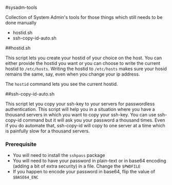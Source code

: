 #sysadm-tools

Collection of System Admin's tools for those things which still needs to be done manually

* hostid.sh
* ssh-copy-id-auto.sh

##hostid.sh

This script lets you create your hostid of your choice on the host. You can either provide the hostid you want or you can choose to write the current hostid to `/etc/hosts`. Writing the hostid to `/etc/hosts` makes sure your hosid remains the same, say, even when you change your ip address.

The `hostid` command lets you see the current hostid.

##ssh-copy-id-auto.sh

This script let you copy your ssh-key to your servers for passwordless authentication. This script will help you in a situation where you have a thousand servers in which you want to copy your ssh-key. You can use ssh-copy-id command but it will ask you your password a thousand times. Even if you do automate that, ssh-copy-id will copy to one server at a time which is painfully slow for a thousand servers.

### Prerequisite
* You will need to install the `sshpass` package
* You will need to have your password in plain-text or in base64 encoding (adding a bit of extra security) in a file. Change the `$PWDFILE`
* If you happen to encode your password in base64, flip the value of `$BASE64_ENC`

